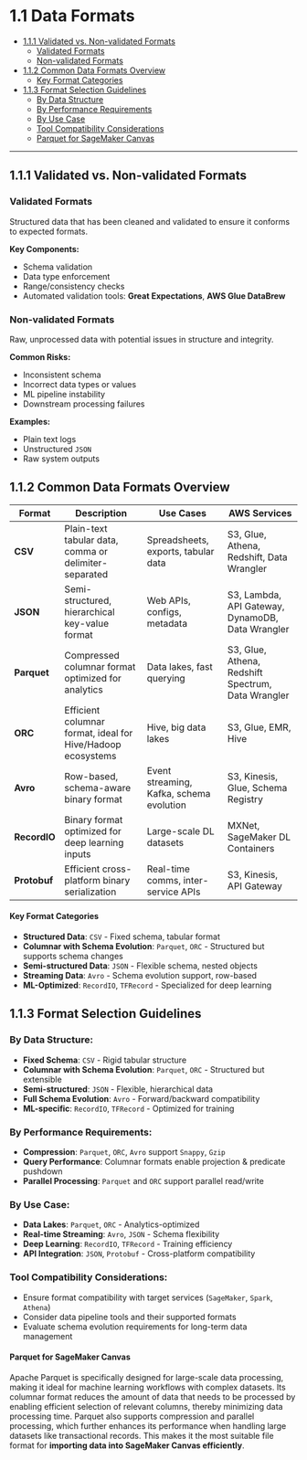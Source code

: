 # 1.1 Data Formats

- [1.1.1 Validated vs. Non-validated Formats](#111-validated-vs-non-validated-formats)
  - [Validated Formats](#validated-formats)
  - [Non-validated Formats](#non-validated-formats)
- [1.1.2 Common Data Formats Overview](#112-common-data-formats-overview)
  - [Key Format Categories](#key-format-categories)
- [1.1.3 Format Selection Guidelines](#113-format-selection-guidelines)
  - [By Data Structure](#by-data-structure)
  - [By Performance Requirements](#by-performance-requirements)
  - [By Use Case](#by-use-case)
  - [Tool Compatibility Considerations](#tool-compatibility-considerations)
  - [Parquet for SageMaker Canvas](#parquet-for-sagemaker-canvas)

---

## 1.1.1 Validated vs. Non-validated Formats

### Validated Formats
Structured data that has been cleaned and validated to ensure it conforms to expected formats.

**Key Components:**
- Schema validation
- Data type enforcement
- Range/consistency checks
- Automated validation tools: **Great Expectations**, **AWS Glue DataBrew**

### Non-validated Formats
Raw, unprocessed data with potential issues in structure and integrity.

**Common Risks:**
- Inconsistent schema
- Incorrect data types or values
- ML pipeline instability
- Downstream processing failures

**Examples:**
- Plain text logs
- Unstructured `JSON`
- Raw system outputs

## 1.1.2 Common Data Formats Overview


| Format       | Description                                                  | Use Cases                            | AWS Services                                          |
|--------------|--------------------------------------------------------------|--------------------------------------|-------------------------------------------------------|
| **CSV**      | Plain-text tabular data, comma or delimiter-separated        | Spreadsheets, exports, tabular data  | S3, Glue, Athena, Redshift, Data Wrangler             |
| **JSON**     | Semi-structured, hierarchical key-value format               | Web APIs, configs, metadata          | S3, Lambda, API Gateway, DynamoDB, Data Wrangler      |
| **Parquet**  | Compressed columnar format optimized for analytics           | Data lakes, fast querying            | S3, Glue, Athena, Redshift Spectrum, Data Wrangler    |
| **ORC**      | Efficient columnar format, ideal for Hive/Hadoop ecosystems  | Hive, big data lakes                 | S3, Glue, EMR, Hive                                   |
| **Avro**     | Row-based, schema-aware binary format                        | Event streaming, Kafka, schema evolution | S3, Kinesis, Glue, Schema Registry               |
| **RecordIO** | Binary format optimized for deep learning inputs             | Large-scale DL datasets              | MXNet, SageMaker DL Containers                        |
| **Protobuf** | Efficient cross-platform binary serialization                | Real-time comms, inter-service APIs  | S3, Kinesis, API Gateway                              |

#### Key Format Categories
- **Structured Data**: `CSV` - Fixed schema, tabular format
- **Columnar with Schema Evolution**: `Parquet`, `ORC` - Structured but supports schema changes
- **Semi-structured Data**: `JSON` - Flexible schema, nested objects
- **Streaming Data**: `Avro` - Schema evolution support, row-based
- **ML-Optimized**: `RecordIO`, `TFRecord` - Specialized for deep learning

## 1.1.3 Format Selection Guidelines

### By Data Structure:
- **Fixed Schema**: `CSV` - Rigid tabular structure
- **Columnar with Schema Evolution**: `Parquet`, `ORC` - Structured but extensible
- **Semi-structured**: `JSON` - Flexible, hierarchical data
- **Full Schema Evolution**: `Avro` - Forward/backward compatibility
- **ML-specific**: `RecordIO`, `TFRecord` - Optimized for training

### By Performance Requirements:
- **Compression**: `Parquet`, `ORC`, `Avro` support `Snappy`, `Gzip`
- **Query Performance**: Columnar formats enable projection & predicate pushdown
- **Parallel Processing**: `Parquet` and `ORC` support parallel read/write

### By Use Case:
- **Data Lakes**: `Parquet`, `ORC` - Analytics-optimized
- **Real-time Streaming**: `Avro`, `JSON` - Schema flexibility
- **Deep Learning**: `RecordIO`, `TFRecord` - Training efficiency
- **API Integration**: `JSON`, `Protobuf` - Cross-platform compatibility

### Tool Compatibility Considerations:
- Ensure format compatibility with target services (`SageMaker`, `Spark`, `Athena`)
- Consider data pipeline tools and their supported formats
- Evaluate schema evolution requirements for long-term data management

#### Parquet for SageMaker Canvas
Apache Parquet is specifically designed for large-scale data processing, making it ideal for machine learning workflows with complex datasets. Its columnar format reduces the amount of data that needs to be processed by enabling efficient selection of relevant columns, thereby minimizing data processing time. Parquet also supports compression and parallel processing, which further enhances its performance when handling large datasets like transactional records. This makes it the most suitable file format for **importing data into SageMaker Canvas efficiently**.